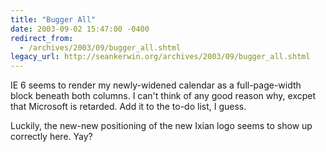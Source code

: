 ```yaml
---
title: "Bugger All"
date: 2003-09-02 15:47:00 -0400
redirect_from:
  - /archives/2003/09/bugger_all.shtml
legacy_url: http://seankerwin.org/archives/2003/09/bugger_all.shtml
---
```

IE 6 seems to render my newly-widened calendar as a full-page-width block beneath both columns. I can't think of any good reason why, excpet that Microsoft is retarded. Add it to the to-do list, I guess.

Luckily, the new-new positioning of the new Ixian logo seems to show up correctly here. Yay?
